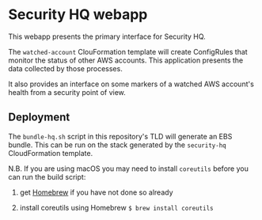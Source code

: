 Security HQ webapp
==================

This webapp presents the primary interface for Security HQ.

The `watched-account` ClouFormation template will create ConfigRules
that monitor the status of other AWS accounts. This application
presents the data collected by those processes.

It also provides an interface on some markers of a watched AWS
account's health from a security point of view.

## Deployment

The `bundle-hq.sh` script in this repository's TLD will generate an EBS
bundle. This can be run on the stack generated by the `security-hq`
CloudFormation template.

N.B. If you are using macOS you may need to install `coreutils` before you can run the build script:

1) get [Homebrew](https://brew.sh/) if you have not done so already

2) install coreutils using Homebrew `$ brew install coreutils`
